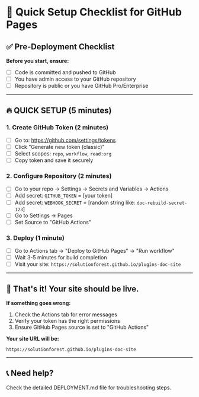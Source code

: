# 🚀 Quick Setup Checklist for GitHub Pages

## ✅ Pre-Deployment Checklist

**Before you start, ensure:**

- [ ] Code is committed and pushed to GitHub
- [ ] You have admin access to your GitHub repository
- [ ] Repository is public or you have GitHub Pro/Enterprise

---

## 🔥 **QUICK SETUP (5 minutes)**

### **1. Create GitHub Token** (2 minutes)

- [ ] Go to: https://github.com/settings/tokens
- [ ] Click "Generate new token (classic)"
- [ ] Select scopes: `repo`, `workflow`, `read:org`
- [ ] Copy token and save it securely

### **2. Configure Repository** (2 minutes)

- [ ] Go to your repo → Settings → Secrets and Variables → Actions
- [ ] Add secret: `GITHUB_TOKEN` = [your token]
- [ ] Add secret: `WEBHOOK_SECRET` = [random string like: `doc-rebuild-secret-123`]
- [ ] Go to Settings → Pages
- [ ] Set Source to "GitHub Actions"

### **3. Deploy** (1 minute)

- [ ] Go to Actions tab → "Deploy to GitHub Pages" → "Run workflow"
- [ ] Wait 3-5 minutes for build completion
- [ ] Visit your site: `https://solutionforest.github.io/plugins-doc-site`

---

## 🎯 **That's it! Your site should be live.**

**If something goes wrong:**

1. Check the Actions tab for error messages
2. Verify your token has the right permissions
3. Ensure GitHub Pages source is set to "GitHub Actions"

**Your site URL will be:**

```
https://solutionforest.github.io/plugins-doc-site
```

---

## 📞 **Need help?**

Check the detailed DEPLOYMENT.md file for troubleshooting steps.
